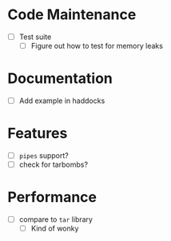 # Code Maintenance
- [ ] Test suite
  - [ ] Figure out how to test for memory leaks
# Documentation
- [ ] Add example in haddocks
# Features
- [ ] `pipes` support?
- [ ] check for tarbombs?
# Performance
- [ ] compare to `tar` library
  - [ ] Kind of wonky
